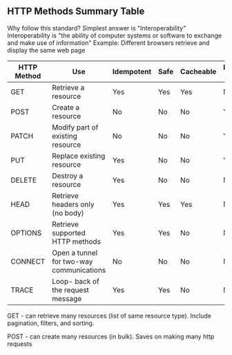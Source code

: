 ## HTTP Methods Summary Table

Why follow this standard? Simplest answer is "Interoperability"
Interoperability is "the ability of computer systems or software to exchange and make use of information" 
Example: Different browsers retrieve and display the same web page 


| HTTP Method      |   Use |   Idempotent   |  Safe | Cacheable | Request body |
| ----------- | ----------- | ----------- | ----------- | ----------- | ----------- |
| GET      | Retrieve a resource       |  Yes  | Yes | Yes | No |
| POST   | Create a resource        | No  | No | No | Yes|
| PATCH   | Modify part of existing resource        |  No |  No | No | Yes |
| PUT   | Replace existing resource        |  Yes | No | No | Yes |
| DELETE   | Destroy a resource        |  Yes | No | No | No |
| HEAD   | Retrieve headers only (no body)        |  Yes | Yes | Yes | No |
| OPTIONS   | Retrieve supported HTTP methods        |  Yes | Yes | No | No |
| CONNECT   | Open a tunnel for two-way communications       |  No | No  | No | No |
| TRACE   |  Loop- back of the request message        | Yes  | Yes | No | No |


GET - can retrieve many resources (list of same resource type). Include pagination, filters, and sorting.

POST - can create many resources (in bulk). Saves on making many http requests

